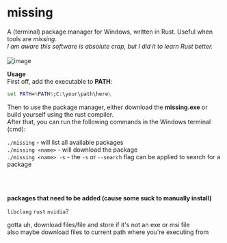 # missing
A (terminal) package manager for Windows, written in Rust. Useful when tools are *missing*.<br/>
*I am aware this software is absolute crap, but I did it to learn Rust better.*<br/>
<br/>
![image](https://github.com/alvin677/missing/assets/112005397/206a5346-23bd-4438-ba71-ff79c2a48faa)


**Usage**<br/>
First off, add the executable to **PATH**:
```bat
set PATH=%PATH%;C:\your\path\here\
```

Then to use the package manager, either download the **missing.exe** or build yourself using the rust compiler.<br/>
After that, you can run the following commands in the Windows terminal (cmd):

`./missing` - will list all available packages<br/>
`./missing <name>` - will download the package<br/>
`./missing <name> -s` - the `-s` or `--search` flag can be applied to search for a package<br/>

<br/><br/>

**packages that need to be added (cause some suck to manually install)**

`libclang`
`rust`
`nvidia`?

gotta uh, download files/file and store if it's not an exe or msi file<br/>
also maybe download files to current path where you're executing from
